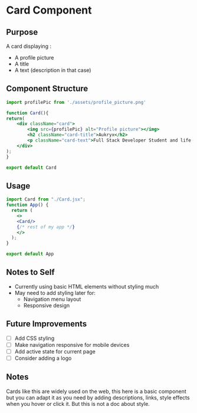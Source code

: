 # Card Component

## Purpose
A card displaying :
- A profile picture
- A title
- A text (description in that case)

## Component Structure
```jsx
import profilePic from './assets/profile_picture.png'

function Card(){
return(
    <div className="card">
        <img src={profilePic} alt="Profile picture"></img>
        <h2 className="card-title">Aukryx</h2>
        <p className="card-text">Full Stack Developer Student and life enjoyer</p>
    </div>
);
}

export default Card
```

## Usage
```jsx
import Card from "./Card.jsx";
function App() {
  return (
    <>
    <Card/>
    {/* rest of my app */}
    </>
  ); 
}

export default App
```

## Notes to Self
- Currently using basic HTML elements without styling much
- May need to add styling later for:
  - Navigation menu layout
  - Responsive design

## Future Improvements
- [ ] Add CSS styling
- [ ] Make navigation responsive for mobile devices
- [ ] Add active state for current page
- [ ] Consider adding a logo

## Notes

Cards like this are widely used on the web, this here is a basic component but you can adapt it as you need by adding descriptions, links, style effects when you hover or click it. But this is not a doc about style.